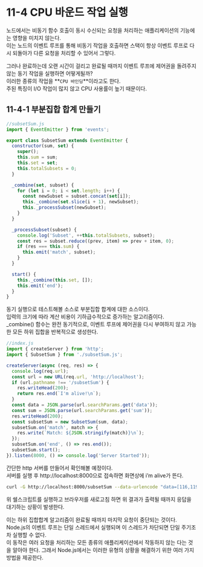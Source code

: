 # 11-4 CPU 바운드 작업 실행

노드에서는 비동기 함수 호출이 동시 수신되는 요청을 처리하는 애플리케이션의 기능에는 영향을 미치지 않는다.  
이는 노드의 이벤트 루프를 통해 비동기 작업을 호출하면 스택이 항상 이벤트 루프로 다시 되돌아가 다른 요청을 처리할 수 있어서 그렇다.

그러나 완료하는데 오랜 시간이 걸리고 완료될 때까지 이벤트 루프에 제어권을 돌려주지 않는 동기 작업을 실행하면 어떻게될까?  
이러한 종류의 작업을 **`CPU 바인딩`**이라고도 한다.  
주된 특징이 I/O 작업이 많지 않고 CPU 사용률이 높기 때문이다.

## 11-4-1 부분집합 합계 만들기

```jsx
//subsetSum.js
import { EventEmitter } from 'events';

export class SubsetSum extends EventEmitter {
  constructor(sum, set) {
    super();
    this.sum = sum;
    this.set = set;
    this.totalSubsets = 0;
  }

  _combine(set, subset) {
    for (let i = 0; i < set.length; i++) {
      const newSubset = subset.concat(set[i]);
      this._combine(set.slice(i + 1), newSubset);
      this._processSubset(newSubset);
    }
  }

  _processSubset(subset) {
    console.log('Subset', ++this.totalSubsets, subset);
    const res = subset.reduce((prev, item) => prev + item, 0);
    if (res === this.sum) {
      this.emit('match', subset);
    }
  }

  start() {
    this._combine(this.set, []);
    this.emit('end');
  }
}
```

동기 실행으로 테스트해볼 소스로 부분집합 합계에 대한 소스이다.  
입력의 크기에 따라 계산 비용이 기하급수적으로 증가하는 알고리즘이다.  
\_combine() 함수는 완전 동기적으로, 이벤트 루프에 제어권을 다시 부여하지 않고 가능한 모든 하위 집합을 반복적으로 생성한다.

```jsx
//index.js
import { createServer } from 'http';
import { SubsetSum } from './subsetSum.js';

createServer(async (req, res) => {
  console.log(req.url);
  const url = new URL(req.url, 'http://localhost');
  if (url.pathname !== '/subsetSum') {
    res.writeHead(200);
    return res.end(`I'm alive!\n`);
  }
  const data = JSON.parse(url.searchParams.get('data'));
  const sum = JSON.parse(url.searchParams.get('sum'));
  res.writeHead(200);
  const subsetSum = new SubsetSum(sum, data);
  subsetSum.on('match', match => {
    res.write(`Match: ${JSON.stringify(match)}\n`);
  });
  subsetSum.on('end', () => res.end());
  subsetSum.start();
}).listen(8000, () => console.log('Server Started'));
```

간단한 http 서버를 만들어서 확인해볼 예정이다.  
서버를 실행 후 http://localhost:8000으로 접속하면 화면상에 i’m alive가 뜬다.

```bash
curl -G http://localhost:8000/subsetSum --data-urlencode "data=[116,119,101,101,-116,109,101,-105,-102,117,-115,-97,119,-116,-104,-105,115]" --data-urlencode "sum=0"
```

위 쉘스크립트를 실행하고 브라우저를 새로고침 하면 위 결과가 출력될 때까지 응답을 대기하는 상황이 발생한다.

이는 하위 집합합계 알고리즘이 완료될 때까지 마지막 요청이 중단되는 것이다.  
Node.js의 이벤트 루프는 단일 스레드에서 실행되며 이 스레드가 차단되면 단일 주기조차 실행할 수 없다.  
이 동작은 여러 요청을 처리하는 모든 종류의 애플리케이션에서 작동하지 않는 다는 것을 알아야 한다.
그래서 Node.js에서는 이러한 유형의 상황을 해결하기 위한 여러 가지 방법을 제공한다.
